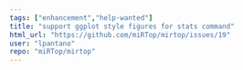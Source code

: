 ```yaml
---
tags: ["enhancement","help-wanted"]
title: "support ggplot style figures for stats command"
html_url: "https://github.com/miRTop/mirtop/issues/19"
user: "lpantano"
repo: "miRTop/mirtop"
---
```


